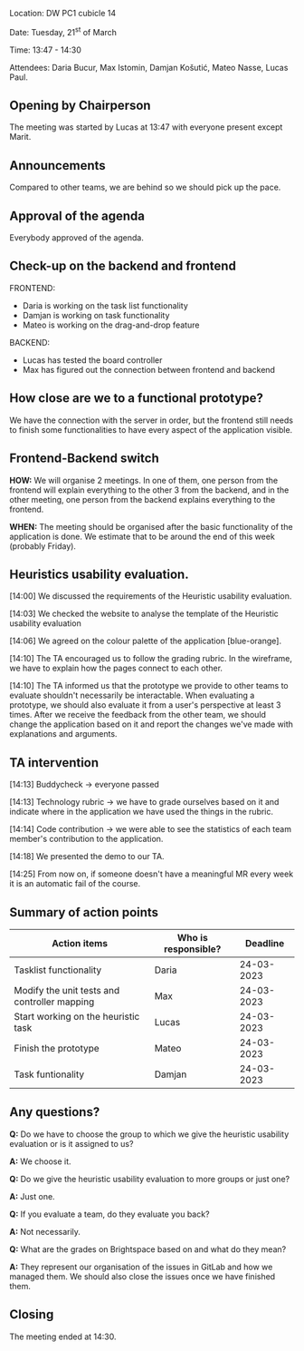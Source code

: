 Location: DW PC1 cubicle 14

Date: Tuesday, 21<sup>st</sup> of March

Time: 13:47 - 14:30

Attendees: Daria Bucur, Max Istomin, Damjan Košutić, Mateo Nasse, Lucas Paul.

## **Opening by Chairperson**

The meeting was started by Lucas at 13:47 with everyone present except Marit.

## **Announcements**

Compared to other teams, we are behind so we should pick up the pace.

## **Approval of the agenda**

Everybody approved of the agenda.

## **Check-up on the backend and frontend**
FRONTEND:
* Daria is working on the task list functionality
* Damjan is working on task functionality
* Mateo is working on the drag-and-drop feature

BACKEND:
* Lucas has tested the board controller
* Max has figured out the connection between frontend and backend

## **How close are we to a functional prototype?**
We have the connection with the server in order, but the frontend still needs to finish some functionalities to have every aspect of the application visible.

## **Frontend-Backend switch**
**HOW:** We will organise 2 meetings. In one of them, one person from the frontend will explain everything to the other 3 from the backend, and in the other meeting, one person from the backend explains everything to the frontend.

**WHEN:** The meeting should be organised after the basic functionality of the application is done. We estimate that to be around the end of this week (probably Friday).

## **Heuristics usability evaluation**.
[14:00] We discussed the requirements of the Heuristic usability evaluation.

[14:03] We checked the website to analyse the template of the Heuristic usability evaluation

[14:06] We agreed on the colour palette of the application [blue-orange].

[14:10] The TA encouraged us to follow the grading rubric. In the wireframe, we have to explain how the pages connect to each other.

[14:10] The TA informed us that the prototype we provide to other teams to evaluate shouldn't necessarily be interactable. When evaluating a prototype, we should also evaluate it from a user's perspective at least 3 times. After we receive the feedback from the other team, we should change the application based on it and report the changes we've made with explanations and arguments.

## **TA intervention**
[14:13] Buddycheck -> everyone passed

[14:13] Technology rubric -> we have to grade ourselves based on it and indicate where in the application we have used the things in the rubric.

[14:14] Code contribution -> we were able to see the statistics of each team member's contribution to the application.

[14:18] We presented the demo to our TA.

[14:25] From now on, if someone doesn't have a meaningful MR every week it is an automatic fail of the course.


## **Summary of action points**

| Action items | Who is responsible? | Deadline |
|---------|----------|----------|
|Tasklist functionality | Daria | 24-03-2023 |
|Modify the unit tests and controller mapping | Max | 24-03-2023 |
|Start working on the heuristic task | Lucas | 24-03-2023 |
|Finish the prototype | Mateo | 24-03-2023 |
|Task funtionality | Damjan | 24-03-2023 |

## **Any questions?**
**Q:** Do we have to choose the group to which we give the heuristic usability evaluation or is it assigned to us?

**A:** We choose it.

**Q:** Do we give the heuristic usability evaluation to more groups or just one?

**A:** Just one.

**Q:** If you evaluate a team, do they evaluate you back?

**A:** Not  necessarily.

**Q:** What are the grades on Brightspace based on and what do they mean?

**A:** They represent our organisation of the issues in GitLab and how we managed them. We should also close the issues once we have finished them.

## **Closing**
The meeting ended at 14:30.